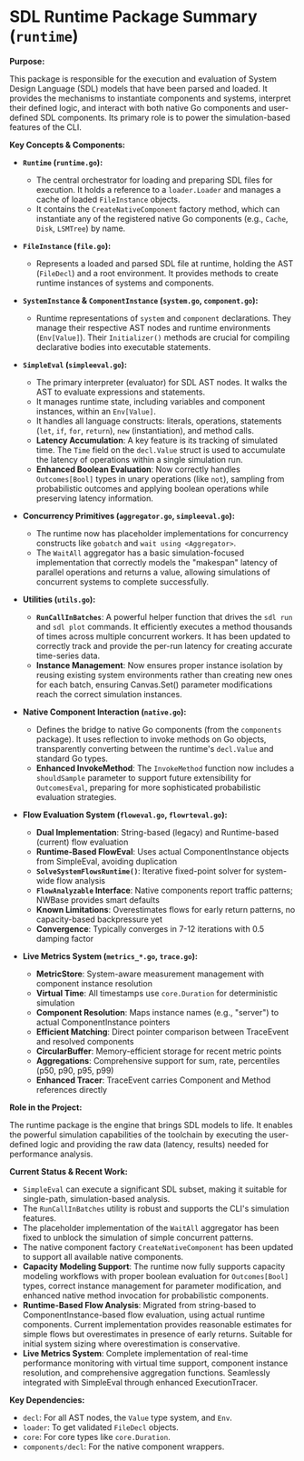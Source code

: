# SDL Runtime Package Summary (`runtime`)

**Purpose:**

This package is responsible for the execution and evaluation of System Design Language (SDL) models that have been parsed and loaded. It provides the mechanisms to instantiate components and systems, interpret their defined logic, and interact with both native Go components and user-defined SDL components. Its primary role is to power the simulation-based features of the CLI.

**Key Concepts & Components:**

*   **`Runtime` (`runtime.go`):**
    *   The central orchestrator for loading and preparing SDL files for execution. It holds a reference to a `loader.Loader` and manages a cache of loaded `FileInstance` objects.
    *   It contains the `CreateNativeComponent` factory method, which can instantiate any of the registered native Go components (e.g., `Cache`, `Disk`, `LSMTree`) by name.

*   **`FileInstance` (`file.go`):**
    *   Represents a loaded and parsed SDL file at runtime, holding the AST (`FileDecl`) and a root environment. It provides methods to create runtime instances of systems and components.

*   **`SystemInstance` & `ComponentInstance` (`system.go`, `component.go`):**
    *   Runtime representations of `system` and `component` declarations. They manage their respective AST nodes and runtime environments (`Env[Value]`). Their `Initializer()` methods are crucial for compiling declarative bodies into executable statements.

*   **`SimpleEval` (`simpleeval.go`):**
    *   The primary interpreter (evaluator) for SDL AST nodes. It walks the AST to evaluate expressions and statements.
    *   It manages runtime state, including variables and component instances, within an `Env[Value]`.
    *   It handles all language constructs: literals, operations, statements (`let`, `if`, `for`, `return`), `new` (instantiation), and method calls.
    *   **Latency Accumulation**: A key feature is its tracking of simulated time. The `Time` field on the `decl.Value` struct is used to accumulate the latency of operations within a single simulation run.
    *   **Enhanced Boolean Evaluation**: Now correctly handles `Outcomes[Bool]` types in unary operations (like `not`), sampling from probabilistic outcomes and applying boolean operations while preserving latency information.

*   **Concurrency Primitives (`aggregator.go`, `simpleeval.go`):**
    *   The runtime now has placeholder implementations for concurrency constructs like `gobatch` and `wait using <Aggregator>`.
    *   The `WaitAll` aggregator has a basic simulation-focused implementation that correctly models the "makespan" latency of parallel operations and returns a value, allowing simulations of concurrent systems to complete successfully.

*   **Utilities (`utils.go`):**
    *   **`RunCallInBatches`**: A powerful helper function that drives the `sdl run` and `sdl plot` commands. It efficiently executes a method thousands of times across multiple concurrent workers. It has been updated to correctly track and provide the per-run latency for creating accurate time-series data.
    *   **Instance Management**: Now ensures proper instance isolation by reusing existing system environments rather than creating new ones for each batch, ensuring Canvas.Set() parameter modifications reach the correct simulation instances.

*   **Native Component Interaction (`native.go`):**
    *   Defines the bridge to native Go components (from the `components` package). It uses reflection to invoke methods on Go objects, transparently converting between the runtime's `decl.Value` and standard Go types.
    *   **Enhanced InvokeMethod**: The `InvokeMethod` function now includes a `shouldSample` parameter to support future extensibility for `OutcomesEval`, preparing for more sophisticated probabilistic evaluation strategies.

*   **Flow Evaluation System (`floweval.go`, `flowrteval.go`):**
    *   **Dual Implementation**: String-based (legacy) and Runtime-based (current) flow evaluation
    *   **Runtime-Based FlowEval**: Uses actual ComponentInstance objects from SimpleEval, avoiding duplication
    *   **`SolveSystemFlowsRuntime()`**: Iterative fixed-point solver for system-wide flow analysis
    *   **`FlowAnalyzable` Interface**: Native components report traffic patterns; NWBase provides smart defaults
    *   **Known Limitations**: Overestimates flows for early return patterns, no capacity-based backpressure yet
    *   **Convergence**: Typically converges in 7-12 iterations with 0.5 damping factor

*   **Live Metrics System (`metrics_*.go`, `trace.go`):**
    *   **MetricStore**: System-aware measurement management with component instance resolution
    *   **Virtual Time**: All timestamps use `core.Duration` for deterministic simulation
    *   **Component Resolution**: Maps instance names (e.g., "server") to actual ComponentInstance pointers
    *   **Efficient Matching**: Direct pointer comparison between TraceEvent and resolved components
    *   **CircularBuffer**: Memory-efficient storage for recent metric points
    *   **Aggregations**: Comprehensive support for sum, rate, percentiles (p50, p90, p95, p99)
    *   **Enhanced Tracer**: TraceEvent carries Component and Method references directly

**Role in the Project:**

The runtime package is the engine that brings SDL models to life. It enables the powerful simulation capabilities of the toolchain by executing the user-defined logic and providing the raw data (latency, results) needed for performance analysis.

**Current Status & Recent Work:**

*   `SimpleEval` can execute a significant SDL subset, making it suitable for single-path, simulation-based analysis.
*   The `RunCallInBatches` utility is robust and supports the CLI's simulation features.
*   The placeholder implementation of the `WaitAll` aggregator has been fixed to unblock the simulation of simple concurrent patterns.
*   The native component factory `CreateNativeComponent` has been updated to support all available native components.
*   **Capacity Modeling Support**: The runtime now fully supports capacity modeling workflows with proper boolean evaluation for `Outcomes[Bool]` types, correct instance management for parameter modification, and enhanced native method invocation for probabilistic components.
*   **Runtime-Based Flow Analysis**: Migrated from string-based to ComponentInstance-based flow evaluation, using actual runtime components. Current implementation provides reasonable estimates for simple flows but overestimates in presence of early returns. Suitable for initial system sizing where overestimation is conservative.
*   **Live Metrics System**: Complete implementation of real-time performance monitoring with virtual time support, component instance resolution, and comprehensive aggregation functions. Seamlessly integrated with SimpleEval through enhanced ExecutionTracer.

**Key Dependencies:**

*   `decl`: For all AST nodes, the `Value` type system, and `Env`.
*   `loader`: To get validated `FileDecl` objects.
*   `core`: For core types like `core.Duration`.
*   `components/decl`: For the native component wrappers.
